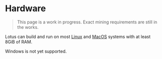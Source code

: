 # Hardware

> This page is a work in progress. Exact mining requirements are still in the
> works.

Lotus can build and run on most [Linux](https://ubuntu.com/) and
[MacOS](https://www.apple.com/macos) systems with at least 8GiB of RAM.

Windows is not yet supported.
